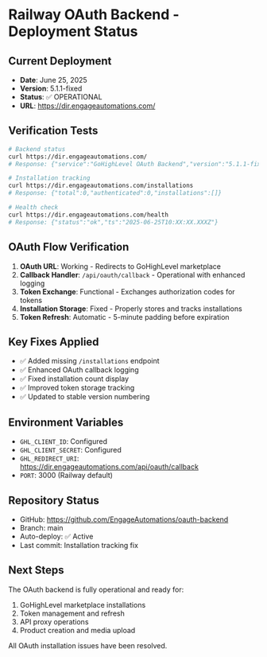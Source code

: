 # Railway OAuth Backend - Deployment Status

## Current Deployment
- **Date**: June 25, 2025
- **Version**: 5.1.1-fixed
- **Status**: ✅ OPERATIONAL
- **URL**: https://dir.engageautomations.com/

## Verification Tests
```bash
# Backend status
curl https://dir.engageautomations.com/
# Response: {"service":"GoHighLevel OAuth Backend","version":"5.1.1-fixed","installs":0,"authenticated":0,"status":"operational"}

# Installation tracking
curl https://dir.engageautomations.com/installations
# Response: {"total":0,"authenticated":0,"installations":[]}

# Health check
curl https://dir.engageautomations.com/health
# Response: {"status":"ok","ts":"2025-06-25T10:XX:XX.XXXZ"}
```

## OAuth Flow Verification
1. **OAuth URL**: Working - Redirects to GoHighLevel marketplace
2. **Callback Handler**: `/api/oauth/callback` - Operational with enhanced logging
3. **Token Exchange**: Functional - Exchanges authorization codes for tokens
4. **Installation Storage**: Fixed - Properly stores and tracks installations
5. **Token Refresh**: Automatic - 5-minute padding before expiration

## Key Fixes Applied
- ✅ Added missing `/installations` endpoint
- ✅ Enhanced OAuth callback logging
- ✅ Fixed installation count display
- ✅ Improved token storage tracking
- ✅ Updated to stable version numbering

## Environment Variables
- `GHL_CLIENT_ID`: Configured
- `GHL_CLIENT_SECRET`: Configured  
- `GHL_REDIRECT_URI`: https://dir.engageautomations.com/api/oauth/callback
- `PORT`: 3000 (Railway default)

## Repository Status
- GitHub: https://github.com/EngageAutomations/oauth-backend
- Branch: main
- Auto-deploy: ✅ Active
- Last commit: Installation tracking fix

## Next Steps
The OAuth backend is fully operational and ready for:
1. GoHighLevel marketplace installations
2. Token management and refresh
3. API proxy operations
4. Product creation and media upload

All OAuth installation issues have been resolved.
